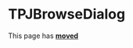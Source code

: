 # TPJBrowseDialog #

This page has [**moved**](https://lib-docs.delphidabbler.com/ShellFolders/2/API/TPJBrowseDialog)